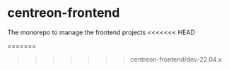 # centreon-frontend
The monorepo to manage the frontend projects
<<<<<<< HEAD

=======
>>>>>>> centreon-frontend/dev-22.04.x
